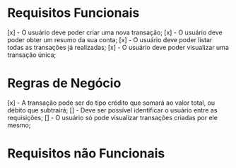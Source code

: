 # Requisitos Funcionais
[x] - O usuário deve poder criar uma nova transação;
[x] - O usuário deve poder obter um resumo da sua conta;
[x] - O usuário deve poder listar todas as transações já realizadas;
[x] - O usuário deve poder visualizar uma transação única;

# Regras de Negócio
[x] - A transação pode ser do tipo crédito que somará ao valor total, ou débito que subtrairá;
[] - Deve ser possível identificar o usuário entre as requisições;
[] - O usuário só pode visualizar transações criadas por ele mesmo;

# Requisitos não Funcionais